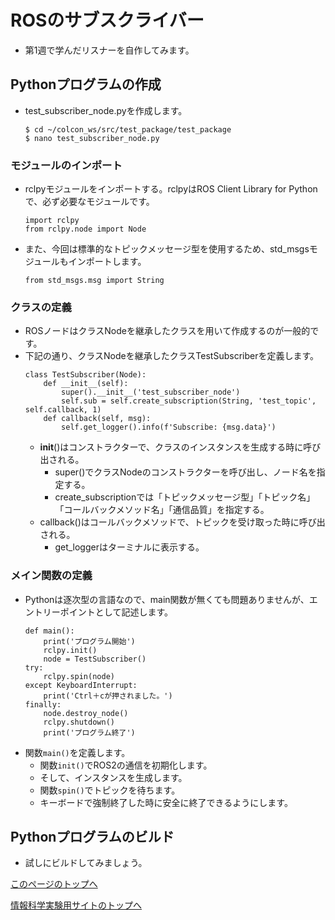 # ROSのサブスクライバー
- 第1週で学んだリスナーを自作してみます。

## Pythonプログラムの作成
- test_subscriber_node.pyを作成します。
    ```
    $ cd ~/colcon_ws/src/test_package/test_package
    $ nano test_subscriber_node.py
    ```

### モジュールのインポート
- rclpyモジュールをインポートする。rclpyはROS Client Library for Pythonで、必ず必要なモジュールです。
    ```
    import rclpy
    from rclpy.node import Node
    ```
- また、今回は標準的なトピックメッセージ型を使用するため、std_msgsモジュールもインポートします。
    ```
    from std_msgs.msg import String
    ```

### クラスの定義
- ROSノードはクラスNodeを継承したクラスを用いて作成するのが一般的です。
- 下記の通り、クラスNodeを継承したクラスTestSubscriberを定義します。
    ```
    class TestSubscriber(Node):
        def __init__(self):
            super().__init__('test_subscriber_node')
            self.sub = self.create_subscription(String, 'test_topic', self.callback, 1)
        def callback(self, msg):
            self.get_logger().info(f'Subscribe: {msg.data}')
    ```
    - __init__()はコンストラクターで、クラスのインスタンスを生成する時に呼び出される。
      - super()でクラスNodeのコンストラクターを呼び出し、ノード名を指定する。
      - create_subscriptionでは「トピックメッセージ型」「トピック名」「コールバックメソッド名」「通信品質」を指定する。
    - callback()はコールバックメソッドで、トピックを受け取った時に呼び出される。
      - get_loggerはターミナルに表示する。

### メイン関数の定義
- Pythonは逐次型の言語なので、main関数が無くても問題ありませんが、エントリーポイントとして記述します。
    ```
    def main():
        print('プログラム開始')
        rclpy.init()
        node = TestSubscriber()
    try:
        rclpy.spin(node)
    except KeyboardInterrupt:
        print('Ctrl＋cが押されました。')
    finally:
        node.destroy_node()
        rclpy.shutdown()
        print('プログラム終了')
    ```
- 関数`main()`を定義します。
    - 関数`init()`でROS2の通信を初期化します。
    - そして、インスタンスを生成します。
    - 関数`spin()`でトピックを待ちます。
    - キーボードで強制終了した時に安全に終了できるようにします。

## Pythonプログラムのビルド
- 試しにビルドしてみましょう。

[このページのトップへ](#)

[情報科学実験用サイトのトップへ](https://stl-apu.github.io/laboratory_experiments/)
